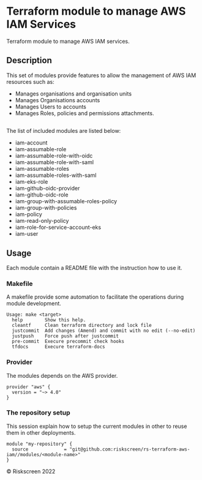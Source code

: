 # Terraform module to manage AWS IAM Services

Terraform module to manage AWS IAM services.


## Description

This set of modules provide features to allow the management of AWS IAM resources such as:

- Manages organisations and organisation units
- Manages Organisations accounts
- Manages Users to accounts
- Manages Roles, policies and permissions attachments.


##
The list of included modules are listed below:
* iam-account
* iam-assumable-role
* iam-assumable-role-with-oidc
* iam-assumable-role-with-saml
* iam-assumable-roles
* iam-assumable-roles-with-saml
* iam-eks-role
* iam-github-oidc-provider
* iam-github-oidc-role
* iam-group-with-assumable-roles-policy
* iam-group-with-policies
* iam-policy
* iam-read-only-policy
* iam-role-for-service-account-eks
* iam-user

## Usage
Each module contain a README file with the instruction how to use it.


### Makefile
A makefile provide some automation to facilitate the operations during module development.

```
Usage: make <target>
  help        Show this help.
  cleantf     Clean terraform directory and lock file
  justcommit  Add changes (Amend) and commit with no edit (--no-edit)
  justpush    Force push after justcommit
  pre-commit  Execure precommit check hooks
  tfdocs      Execure terraform-docs
  ```

### Provider
The modules depends on the AWS provider.

```hcl
provider "aws" {
  version = "~> 4.0"
}
```

### The repository setup
This session explain how to setup the current modules in other to reuse them in other deployments.

```hcl
module "my-repository" {
  source             = "git@github.com:riskscreen/rs-terraform-aws-iam//modules/<module-name>"
}
```

&copy; Riskscreen 2022
